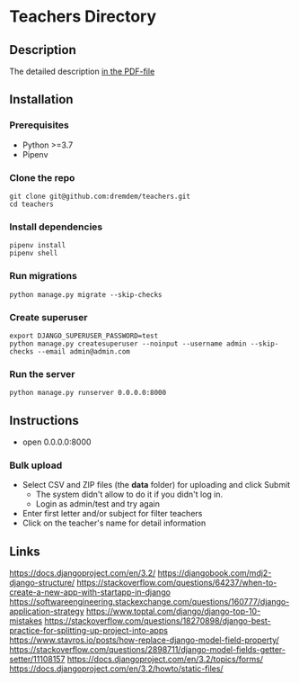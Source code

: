 # Teachers Directory

## Description

The detailed description [in the PDF-file](Tech_Test.pdf)

## Installation

### Prerequisites 

- Python >=3.7
- Pipenv 

### Clone the repo

```shell script
git clone git@github.com:dremdem/teachers.git
cd teachers
```

### Install dependencies

```shell script
pipenv install
pipenv shell
```

### Run migrations

```shell script
python manage.py migrate --skip-checks
```

### Create superuser

```shell script
export DJANGO_SUPERUSER_PASSWORD=test
python manage.py createsuperuser --noinput --username admin --skip-checks --email admin@admin.com
```

### Run the server

```shell script
python manage.py runserver 0.0.0.0:8000
```


## Instructions

- open 0.0.0.0:8000

### Bulk upload

- Select CSV and ZIP files (the **data** folder) for uploading and click Submit
    - The system didn't allow to do it if you didn't log in.
    - Login as admin/test and try again
- Enter first letter and/or subject for filter teachers
- Click on the teacher's name for detail information

## Links

https://docs.djangoproject.com/en/3.2/
https://djangobook.com/mdj2-django-structure/
https://stackoverflow.com/questions/64237/when-to-create-a-new-app-with-startapp-in-django
https://softwareengineering.stackexchange.com/questions/160777/django-application-strategy
https://www.toptal.com/django/django-top-10-mistakes
https://stackoverflow.com/questions/18270898/django-best-practice-for-splitting-up-project-into-apps
https://www.stavros.io/posts/how-replace-django-model-field-property/
https://stackoverflow.com/questions/2898711/django-model-fields-getter-setter/11108157
https://docs.djangoproject.com/en/3.2/topics/forms/
https://docs.djangoproject.com/en/3.2/howto/static-files/
